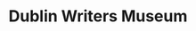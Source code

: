 ---
title: "Dublin Writers Museum"
address: "Dublin Writers Museum, 18 Parnell Square, Dublin City Centre, Co. Dublin, Dublin 1"
tel: "+353 (0)1 872 2077"
county: "Dublin"
category: "Museums"
type: "Content"
lat: "53.35391616821289"
lng: "-6.264770984649658"
---